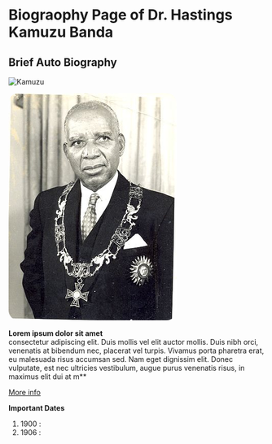 # Biograophy Page of Dr. Hastings Kamuzu Banda
## Brief Auto Biography

![Kamuzu]("./Assets/images/kamuzu.png")

<img style="border-radius:20px;" src="./Assets/images/kamuzu.jpg" />

 
**Lorem ipsum dolor sit amet**  
consectetur adipiscing elit. Duis mollis vel elit auctor mollis. Duis nibh orci, venenatis at bibendum nec, placerat vel turpis. Vivamus porta pharetra erat, eu malesuada risus accumsan sed. Nam eget dignissim elit. Donec vulputate, est nec ultricies vestibulum, augue purus venenatis risus, in maximus elit dui at m**


[More info]('https://en.wikipedia.org/wiki/Hastings_Banda')

**Important Dates**
1. 1900 :
2. 1906 :

